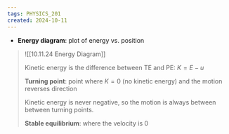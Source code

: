 ```yaml
---
tags: PHYSICS_201
created: 2024-10-11
---
```


- **Energy diagram**: plot of energy vs. position

> ![[10.11.24 Energy Diagram]]
> 
> Kinetic energy is the difference between TE and PE:
> $K = E - u$
> 
> **Turning point**: point where $K = 0$ (no kinetic energy) and the motion reverses direction
> 
> Kinetic energy is never negative, so the motion is always between between turning points.
> 
> **Stable equilibrium**: where the velocity is 0